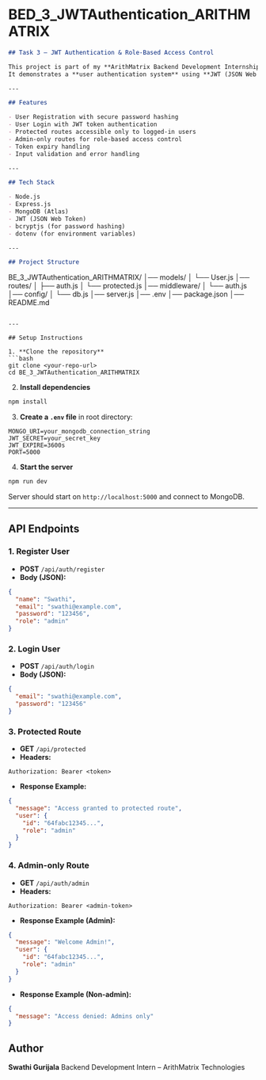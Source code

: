 # BED_3_JWTAuthentication_ARITHMATRIX

```markdown
## Task 3 – JWT Authentication & Role-Based Access Control

This project is part of my **ArithMatrix Backend Development Internship**.  
It demonstrates a **user authentication system** using **JWT (JSON Web Tokens)** and **role-based access control** (RBAC) with Node.js, Express, and MongoDB.

---

## Features

- User Registration with secure password hashing
- User Login with JWT token authentication
- Protected routes accessible only to logged-in users
- Admin-only routes for role-based access control
- Token expiry handling
- Input validation and error handling

---

## Tech Stack

- Node.js
- Express.js
- MongoDB (Atlas)
- JWT (JSON Web Token)
- bcryptjs (for password hashing)
- dotenv (for environment variables)

---

## Project Structure

```

BE\_3\_JWTAuthentication\_ARITHMATRIX/
│── models/
│   └── User.js
│── routes/
│   ├── auth.js
│   └── protected.js
│── middleware/
│   └── auth.js
│── config/
│   └── db.js
│── server.js
│── .env
│── package.json
│── README.md

````

---

## Setup Instructions

1. **Clone the repository**
```bash
git clone <your-repo-url>
cd BE_3_JWTAuthentication_ARITHMATRIX
````

2. **Install dependencies**

```bash
npm install
```

3. **Create a `.env` file** in root directory:

```
MONGO_URI=your_mongodb_connection_string
JWT_SECRET=your_secret_key
JWT_EXPIRE=3600s
PORT=5000
```

4. **Start the server**

```bash
npm run dev
```

Server should start on `http://localhost:5000` and connect to MongoDB.

---

## API Endpoints

### 1. Register User

* **POST** `/api/auth/register`
* **Body (JSON):**

```json
{
  "name": "Swathi",
  "email": "swathi@example.com",
  "password": "123456",
  "role": "admin"
}
```

### 2. Login User

* **POST** `/api/auth/login`
* **Body (JSON):**

```json
{
  "email": "swathi@example.com",
  "password": "123456"
}
```

### 3. Protected Route

* **GET** `/api/protected`
* **Headers:**

```
Authorization: Bearer <token>
```

* **Response Example:**

```json
{
  "message": "Access granted to protected route",
  "user": {
    "id": "64fabc12345...",
    "role": "admin"
  }
}
```

### 4. Admin-only Route

* **GET** `/api/auth/admin`
* **Headers:**

```
Authorization: Bearer <admin-token>
```

* **Response Example (Admin):**

```json
{
  "message": "Welcome Admin!",
  "user": {
    "id": "64fabc12345...",
    "role": "admin"
  }
}
```

* **Response Example (Non-admin):**

```json
{
  "message": "Access denied: Admins only"
}
```



## Author

**Swathi Gurijala**
Backend Development Intern – ArithMatrix Technologies


```
